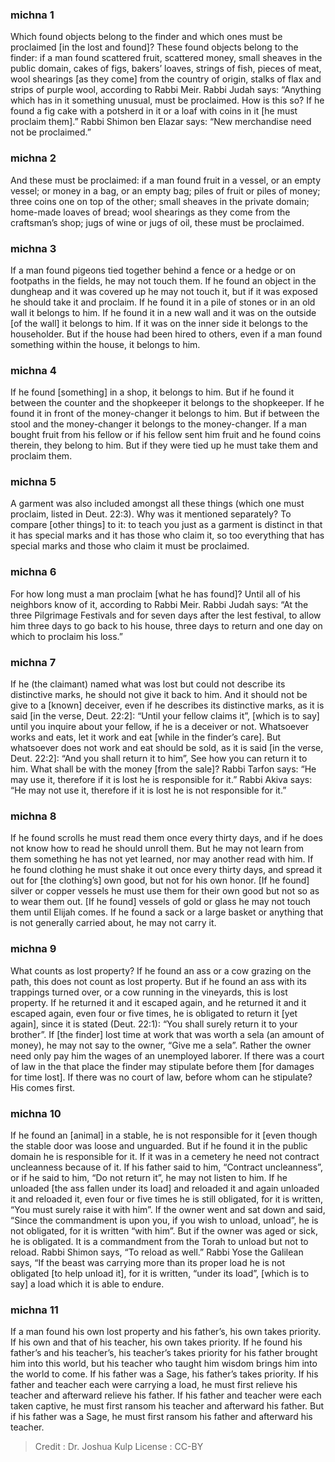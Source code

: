 
### michna 1
Which found objects belong to the finder and which ones must be proclaimed [in the lost and found]? These found objects belong to the finder:  if a man found scattered fruit, scattered money, small sheaves in the public domain, cakes of figs, bakers’ loaves, strings of fish, pieces of meat, wool shearings [as they come] from the country of origin, stalks of flax and strips of purple wool, according to Rabbi Meir. Rabbi Judah says:  “Anything which has in it something unusual, must be proclaimed.  How is this so?  If he found a fig cake with a potsherd in it or a loaf with coins in it [he must proclaim them].” Rabbi Shimon ben Elazar says:  “New merchandise need not be proclaimed.”

### michna 2
And these must be proclaimed:  if a man found fruit in a vessel, or an empty vessel; or money in a bag, or an empty bag; piles of fruit or piles of money; three coins one on top of the other; small sheaves in the private domain; home-made loaves of bread; wool shearings as they come from the craftsman’s shop; jugs of wine or jugs of oil, these must be proclaimed.

### michna 3
If a man found pigeons tied together behind a fence or a hedge or on footpaths in the fields, he may not touch them. If he found an object in the dungheap and it was covered up he may not touch it, but if it was exposed he should take it and proclaim. If he found it in a pile of stones or in an old wall it belongs to him. If he found it in a new wall and it was on the outside [of the wall] it belongs to him. If it was on the inner side it belongs to the householder. But if the house had been hired to others, even if a man found something within the house, it belongs to him.

### michna 4
If he found [something] in a shop, it belongs to him. But if he found it between the counter and the shopkeeper it belongs to the shopkeeper. If he found it in front of the money-changer it belongs to him. But if between the stool and the money-changer it belongs to the money-changer. If a man bought fruit from his fellow or if his fellow sent him fruit and he found coins therein, they belong to him. But if they were tied up he must take them and proclaim them.

### michna 5
A garment was also included amongst all these things (which one must proclaim, listed in Deut. 22:3). Why was it mentioned separately? To compare [other things] to it:  to teach you just as a garment is distinct in that it has special marks and it has those who claim it, so too everything that has special marks and those who claim it must be proclaimed.

### michna 6
For how long must a man proclaim [what he has found]? Until all of his neighbors know of it, according to Rabbi Meir. Rabbi Judah says:  “At the three Pilgrimage Festivals and for seven days after the lest festival, to allow him three days to go back to his house, three days to return and one day on which to proclaim his loss.”

### michna 7
If he (the claimant) named what was lost but could not describe its distinctive marks, he should not give it back to him. And it should not be give to a [known] deceiver, even if he describes its distinctive marks, as it is said [in the verse, Deut. 22:2]:  “Until your fellow claims it”, [which is to say] until you inquire about your fellow, if he is a deceiver or not. Whatsoever works and eats, let it work and eat [while in the finder’s care]. But whatsoever does not work and eat should be sold, as it is said [in the verse, Deut. 22:2]:  “And you shall return it to him”, See how you can return it to him. What shall be with the money [from the sale]? Rabbi Tarfon says:  “He may use it, therefore if it is lost he is responsible for it.” Rabbi Akiva says:  “He may not use it, therefore if it is lost he is not responsible for it.”

### michna 8
If he found scrolls he must read them once every thirty days, and if he does not know how to read he should unroll them. But he may not learn from them something he has not yet learned, nor may another read with him. If he found clothing he must shake it out once every thirty days, and spread it out for [the clothing’s] own good, but not for his own honor. [If he found] silver or copper vessels he must use them for their own good but not so as to wear them out. [If he found] vessels of gold or glass he may not touch them until Elijah comes. If he found a sack or a large basket or anything that is not generally carried about, he may not carry it.

### michna 9
What counts as lost property? If he found an ass or a cow grazing on the path, this does not count as lost property. But if he found an ass with its trappings turned over, or a cow running in the vineyards, this is lost property. If he returned it and it escaped again, and he returned it and it escaped again, even four or five times, he is obligated to return it [yet again], since it is stated (Deut. 22:1):  “You shall surely return it to your brother”. If [the finder] lost time at work that was worth a sela (an amount of money), he may not say to the owner, “Give me a sela”.  Rather the owner need only pay him the wages of an unemployed laborer. If there was a court of law in the that place the finder may stipulate before them [for damages for time lost]. If there was no court of law, before whom can he stipulate? His comes first.

### michna 10
If he found an [animal] in a stable, he is not responsible for it [even though the stable door was loose and unguarded. But if he found it in the public domain he is responsible for it. If it was in a cemetery he need not contract uncleanness because of it. If his father said to him, “Contract uncleanness”, or if he said to him, “Do not return it”, he may not listen to him. If he unloaded [the ass fallen under its load] and reloaded it and again unloaded it and reloaded it, even four or five times he is still obligated, for it is written, “You must surely raise it with him”. If the owner went and sat down and said, “Since the commandment is upon you, if you wish to unload, unload”, he is not obligated, for it is written “with him”. But if the owner was aged or sick, he is obligated. It is a commandment from the Torah to unload but not to reload. Rabbi Shimon says, “To reload as well.” Rabbi Yose the Galilean says, “If the beast was carrying more than its proper load he is not obligated [to help unload it], for it is written, “under its load”, [which is to say] a load which it is able to endure.

### michna 11
If a man found his own lost property and his father’s, his own takes priority. If his own and that of his teacher, his own takes priority. If he found his father’s and his teacher’s, his teacher’s takes priority for his father brought him into this world, but his teacher who taught him wisdom brings him into the world to come. If his father was a Sage, his father’s takes priority. If his father and teacher each were carrying a load, he must first relieve his teacher and afterward relieve his father. If his father and teacher were each taken captive, he must first ransom his teacher and afterward his father. But if his father was a Sage, he must first ransom his father and afterward his teacher.

>Credit : Dr. Joshua Kulp
>License : CC-BY